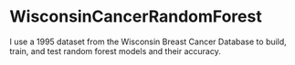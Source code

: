 # WisconsinCancerRandomForest
I use a 1995 dataset from the Wisconsin Breast Cancer Database to build, train, and test random forest models and their accuracy.
